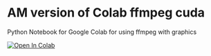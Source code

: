 # AM version of Colab ffmpeg cuda
Python Notebook for Google Colab for using ffmpeg with graphics

[![Open In Colab](https://colab.research.google.com/assets/colab-badge.svg)](https://colab.research.google.com/github/Anmolfid1/AM-version-of-colab-ffmpeg-cuda/blob/main/AM%20version%20of%20colab-ffmpeg-cuda.ipynb)
